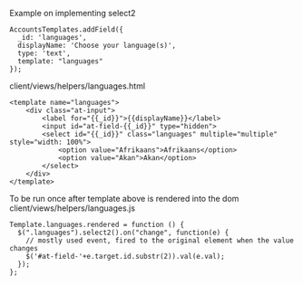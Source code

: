 Example on implementing select2

    AccountsTemplates.addField({
      _id: 'languages',
      displayName: 'Choose your language(s)',
      type: 'text',
      template: "languages"
    });


client/views/helpers/languages.html

    <template name="languages">
        <div class="at-input">
            <label for="{{_id}}">{{displayName}}</label>
            <input id="at-field-{{_id}}" type="hidden">
            <select id="{{_id}}" class="languages" multiple="multiple" style="width: 100%">
                <option value="Afrikaans">Afrikaans</option>
                <option value="Akan">Akan</option>
            </select>
        </div>
    </template>


To be run once after template above is rendered into the dom 
client/views/helpers/languages.js

    Template.languages.rendered = function () {
      $(".languages").select2().on("change", function(e) {
        // mostly used event, fired to the original element when the value changes
        $('#at-field-'+e.target.id.substr(2)).val(e.val);
      });
    };
